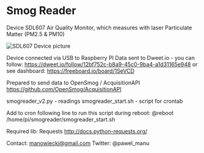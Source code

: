 # Smog Reader
Device SDL607 Air Quality Monitor, which measures with laser Particulate Matter (PM2.5 & PM10)

![SDL607 Device picture](https://github.com/pawel-manu/smogreader/blob/master/SDL607_RPi_smogreader.jpg)

Device connected via USB to Raspberry PI
Data sent to Dweet.io - you can follow:
https://dweet.io/follow/12bf752c-b8a9-45c0-9ba4-a1d31165e948
or see dashboard:
https://freeboard.io/board/1SeVCD

Prepared to send data to OpenSmog / AcquisitionAPI https://github.com/OpenSmog/AcquisitionAPI

smogreader_v2.py - readings
smogreader_start.sh - script for crontab

Add to cron following line to run this script during reboot:
@reboot /home/pi/smogreader/smogreader_start.sh

Required lib: 
Requests http://docs.python-requests.org/

Contact: manowiecki@gmail.com
Twitter: @pawel_manu
